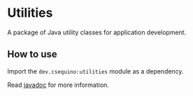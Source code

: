 # Utilities

A package of Java utility classes for application development.

## How to use

Import the `dev.csequino:utilities` module as a dependency.  

Read [javadoc](https://www.csequino.dev/utilities/apidocs/) for more information.